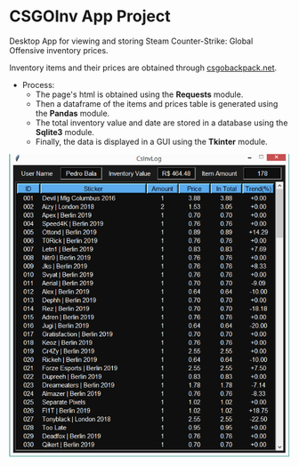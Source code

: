 # CSGOInv App Project
Desktop App for viewing and storing Steam Counter-Strike: Global Offensive inventory prices.
  
Inventory items and their prices are obtained through <a href="https://csgobackpack.net/">csgobackpack.net</a>.
  
* Process:
	* The page's html is obtained using the <strong>Requests</strong> module.
	* Then a dataframe of the items and prices table is generated using the <strong>Pandas</strong> module.
	* The total inventory value and date are stored in a database using the <strong>Sqlite3</strong> module.
	* Finally, the data is displayed in a GUI using the <strong>Tkinter</strong> module.
	
<kbd><img src="img/csgoinv.png"></kbd>
